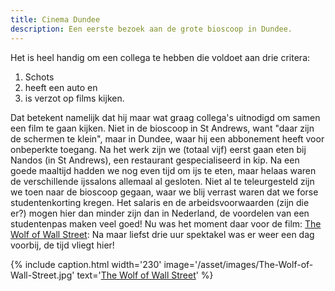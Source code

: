 ```yaml
---
title: Cinema Dundee
description: Een eerste bezoek aan de grote bioscoop in Dundee.
---
```

[1]: http://www.imdb.com/title/tt0993846
[2]: http://www.imdb.com/title/tt0993846/

Het is heel handig om een collega te hebben die voldoet aan drie critera:

1. Schots
2. heeft een auto en
3. is verzot op films kijken.

<a name="more"></a>

Dat betekent namelijk dat hij maar wat graag collega's uitnodigd om samen een film te gaan kijken. Niet in de bioscoop in St Andrews, want "daar zijn de schermen te klein", maar in Dundee, waar hij een abbonement heeft voor onbeperkte toegang. Na het werk zijn we (totaal vijf) eerst gaan eten bij Nandos (in St Andrews), een restaurant gespecialiseerd in kip. Na een goede maaltijd hadden we nog even tijd om ijs te eten, maar helaas waren de verschillende ijssalons allemaal al gesloten. Niet al te teleurgesteld zijn we toen naar de bioscoop gegaan, waar we blij verrast waren dat we forse studentenkorting kregen. Het salaris en de arbeidsvoorwaarden (zijn die er?) mogen hier dan minder zijn dan in Nederland, de voordelen van een studentenpas maken veel goed! Nu was het moment daar voor de film: [The Wolf of Wall Street][1]: Na maar liefst drie uur spektakel was er weer een dag voorbij, de tijd vliegt hier!

{% include caption.html
    width='230'
    image='/asset/images/The-Wolf-of-Wall-Street.jpg' 
    text='[The Wolf of Wall Street][1]'
%}